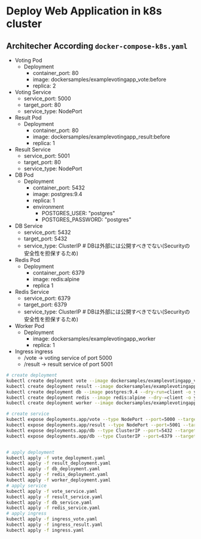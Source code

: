 # Deploy Web Application in k8s cluster

## Architecher According `docker-compose-k8s.yaml`
- Voting Pod
  - Deployment
    - container_port: 80
    - image: dockersamples/examplevotingapp_vote:before
    - replica: 2
- Voting Service
  - service_port: 5000
  - target_port: 80
  - service_type: NodePort
- Result Pod
  - Deployment
    - container_port: 80
    - image: dockersamples/examplevotingapp_result:before
    - replica: 1
- Result Service
  - service_port: 5001
  - target_port: 80
  - service_type: NodePort
- DB Pod
  - Deployment
    - container_port: 5432
    - image: postgres:9.4
    - replica: 1
    - environment
      - POSTGRES_USER: "postgres"
      - POSTGRES_PASSWORD: "postgres"
- DB Service
  - service_port: 5432
  - target_port: 5432
  - service_type: ClusterIP # DBは外部には公開すべきでない(Securityの安全性を担保するため)
- Redis Pod
  - Deployment
    - container_port: 6379
    - image: redis:alpine
    - replica 1
- Redis Service
  - service_port: 6379
  - target_port: 6379
  - service_type: ClusterIP # DBは外部には公開すべきでない(Securityの安全性を担保するため)
- Worker Pod
  - Deployment
    - image: dockersamples/examplevotingapp_worker
    - replica: 1
- Ingress ingress
  - /vote -> voting service of port 5000
  - /result -> result service of port 5001

```bash
# create deployment
kubectl create deployment vote --image dockersamples/examplevotingapp_vote:before --dry-run=client -o yaml > vote_deployment.yaml
kubectl create deployment result --image dockersamples/examplevotingapp_result:before --dry-run=client -o yaml > result_deployment.yaml
kubectl create deployment db --image postgres:9.4 --dry-run=client -o yaml > db_deployment.yaml
kubectl create deployment redis --image redis:alpine --dry-=client -o yaml > redis_deployment.yaml
kubectl create deployment worker --image dockersamples/examplevotingapp_worker --dry-run=client -o yaml > worker_deployment.yaml

# create service
kubectl expose deployments.app/vote --type NodePort --port=5000 --target-port=80 --name=vote-nodeport --dry-run=client -o yaml > vote_service.yaml
kubectl expose deployments.app/result --type NodePort --port=5001 --target-port=80 --name=result-nodeport --dry-run=client -o yaml > result_service.yaml
kubectl expose deployments.app/db --type ClusterIP --port=5432 --target-port=5432 --name=db-clusterip --dry-run=client -o yaml > db_service.yaml
kubectl expose deployments.app/db --type ClusterIP --port=6379 --target-port=6379 --name=redis-clusterip --dry-run=client -o yaml > redis_service.yaml


# apply deployment
kubectl apply -f vote_deployment.yaml 
kubectl apply -f result_deployment.yaml
kubectl apply -f db_deployment.yaml
kubectl apply -f redis_deployment.yaml
kubectl apply -f worker_deployment.yaml
# apply service
kubectl apply -f vote_service.yaml
kubectl apply -f result_service.yaml
kubectl apply -f db_service.yaml
kubectl apply -f redis_service.yaml
# apply ingress
kubectl apply -f ingress_vote.yaml
kubectl apply -f ingress_result.yaml
kubectl apply -f ingress.yaml


```
